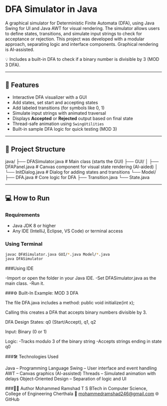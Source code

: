 # DFA Simulator in Java

A graphical simulator for Deterministic Finite Automata (DFA), using Java Swing for UI and Java AWT for visual rendering. The simulator allows users to define states, transitions, and simulate input strings to check for acceptance or rejection. This project was developed with a modular approach, separating logic and interface components. Graphical rendering is AI-assisted.

💡 Includes a built-in DFA to check if a binary number is divisible by 3 (MOD 3 DFA).

---

## 🧠 Features

- Interactive DFA visualizer with a GUI
- Add states, set start and accepting states
- Add labeled transitions (for symbols like 0, 1)
- Simulate input strings with animated traversal
- Displays **Accepted** or **Rejected** output based on final state
- Thread-safe animation using `SwingUtilities`
- Built-in sample DFA logic for quick testing (MOD 3)

---

## 📁 Project Structure

java/
├── DFASimulator.java # Main class (starts the GUI)
├── GUI/
│ ├── DFAPanel.java # Canvas component for visual state rendering (AI-aided)
│ └── InitDialog.java # Dialog for adding states and transitions
└── Model/
  ├── DFA.java # Core logic for DFA 
  ├── Transition.java
  └── State.java

---

## 💻 How to Run

### Requirements
- Java JDK 8 or higher
- Any IDE (IntelliJ, Eclipse, VS Code) or terminal access

### Using Terminal
```bash
javac DFASimulator.java GUI/*.java Model/*.java
java DFASimulator
```
###Using IDE

-Import or open the folder in your Java IDE.
-Set DFASimulator.java as the main class.
-Run it.

###⚙️ Built-In Example: MOD 3 DFA

The file DFA.java includes a method:
public void initialize(int x);

Calling this creates a DFA that accepts binary numbers divisible by 3.

DFA Design
States: q0 (Start/Accept), q1, q2

Input: Binary (0 or 1)

Logic:  -Tracks modulo 3 of the binary string
        -Accepts strings ending in state q0

###🛠 Technologies Used

Java – Programming Language
Swing – User interface and event handling
AWT – Canvas graphics (AI-assisted)
Threads – Simulated animation with delays
Object-Oriented Design – Separation of logic and UI

###👨‍💻 Author
Mohammed Ramshad T S
BTech in Computer Science, College of Engineering Cherthala
📧 mohammedramshad246@gmail.com
🌐 GitHub 
    
